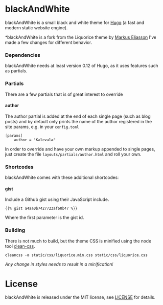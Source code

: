 # blackAndWhite

blackAndWhite is a small black and white theme for [Hugo](https://github.com/spf13/hugo) (a fast and modern static website engine).

*blackAndWhite is a fork from the Liquorice theme by [Markus Eliasson](https://github.com/eliasson) I've made a few changes for different behavior.

### Dependencies

blackAndWhite needs at least version 0.12 of Hugo, as it uses features such as partials.


### Partials

There are a few partials that is of great interest to override


#### author

The author partial is added at the end of each single page (such as blog posts) and by default only prints the name of the author registered in the site params, e.g. in your `config.toml`

    [params]
        author = "Kalevala"

In order to override and have your own markup appended to single pages, just create the file `layouts/partials/author.html` and roll your own.


### Shortcodes

blackAndWhite comes with these additional shortcodes:


#### gist

Include a Github gist using their JavaScript include.

    {{% gist a4aa0b7427723af60b47 %}}

Where the first parameter is the gist id.


### Building

There is not much to build, but the theme CSS is minified using the node tool [clean-css](https://github.com/GoalSmashers/clean-css).

    cleancss -o static/css/liquorice.min.css static/css/liquorice.css

*Any change in styles needs to result in a minification!*


# License

blackAndWhite is released under the MIT license, see [LICENSE](https://github.com/hicksca/blackAndWhite/blob/master/LICENSE) for details.
